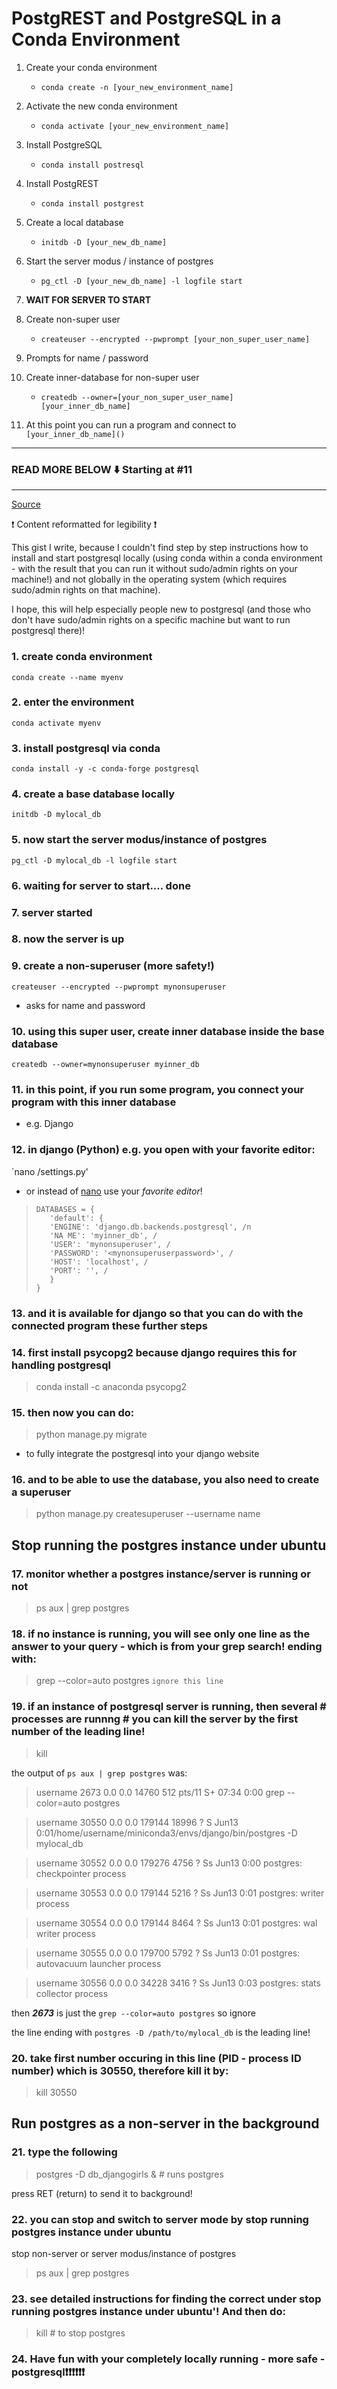 # PostgREST and PostgreSQL in a Conda Environment

1. Create your conda environment

   - `conda create -n [your_new_environment_name]`

2. Activate the new conda environment

   - `conda activate [your_new_environment_name]`

3. Install PostgreSQL

   - `conda install postresql`

4. Install PostgREST

   - `conda install postgrest`

5. Create a local database

   - `initdb -D [your_new_db_name]`

6. Start the server modus / instance of postgres

   - `pg_ctl -D [your_new_db_name] -l logfile start`

7. **WAIT FOR SERVER TO START**
    
8. Create non-super user

   - `createuser --encrypted --pwprompt [your_non_super_user_name]`
   
9. Prompts for name / password

10. Create inner-database for non-super user
   
      - `createdb --owner=[your_non_super_user_name] [your_inner_db_name]`

11. At this point you can run a program and connect to `[your_inner_db_name]()`

---
### READ MORE BELOW ⬇️ Starting at #11
---

[Source](https://gist.github.com/gwangjinkim/f13bf596fefa7db7d31c22efd1627c7a)

❗ Content reformatted for legibility ❗

This gist I write, because I couldn't find step by step instructions 
how to install and start postgresql locally (using conda within a conda environment - with the result
that you can run it without sudo/admin rights on your machine!)
and not globally in the operating system (which requires sudo/admin rights on that machine).

I hope, this will help especially people new to postgresql (and those who don't have sudo/admin rights on a specific machine but want
to run postgresql there)!


### 1. create conda environment
   `conda create --name myenv`

### 2. enter the environment
   `conda activate myenv`

### 3. install postgresql via conda
   `conda install -y -c conda-forge postgresql`

### 4. create a base database locally
   `initdb -D mylocal_db`

### 5. now start the server modus/instance of postgres
   `pg_ctl -D mylocal_db -l logfile start`

### 6. waiting for server to start.... done
### 7. server started
### 8. now the server is up

### 9. create a non-superuser (more safety!)
   `createuser --encrypted --pwprompt mynonsuperuser`
-  asks for name and password

### 10. using this super user, create inner database inside the base database
   `createdb --owner=mynonsuperuser myinner_db`

### 11. in this point, if you run some program, you connect your program with this inner database
- e.g. Django 

### 12. in django (Python) e.g. you open with your favorite editor:
   `nano <mysite>/settings.py'
- or instead of [nano]() use your *favorite editor*!

>     DATABASES = {
>        'default': {
>        'ENGINE': 'django.db.backends.postgresql', /n
>        'NA ME': 'myinner_db', /
>        'USER': 'mynonsuperuser', /
>        'PASSWORD': '<mynonsuperuserpassword>', /
>        'HOST': 'localhost', /
>        'PORT': '', /
>        }
>     }

### 13. and it is available for django so that you can do with the connected program these further steps


### 14. first install psycopg2 because django requires this for handling postgresql
> conda install -c anaconda psycopg2

### 15. then now you can do:
> python manage.py migrate
- to fully integrate the postgresql into your django website

### 16. and to be able to use the database, you also need to create a superuser
> python manage.py createsuperuser --username name 

## Stop running the postgres instance under ubuntu

### 17. monitor whether a postgres instance/server is running or not
> ps aux | grep postgres

### 18. if no instance is running, you will see only one line as the answer to your query - which is from your grep search! ending with: 
> grep --color=auto postgres `ignore this line`

### 19. if an instance of postgresql server is running, then several # processes are runnng # you can kill the server by the first number of the leading line!
> kill <number>

the output of `ps aux | grep postgres` was:

> username  2673  0.0  0.0  14760   512 pts/11   S+   07:34   0:00 grep --color=auto postgres

> username 30550  0.0  0.0 179144 18996 ?        S    Jun13   0:01/home/username/miniconda3/envs/django/bin/postgres -D mylocal_db

> username 30552  0.0  0.0 179276  4756 ?        Ss   Jun13   0:00 postgres: checkpointer process

> username 30553  0.0  0.0 179144  5216 ?        Ss   Jun13   0:01 postgres: writer process   

> username 30554  0.0  0.0 179144  8464 ?        Ss   Jun13   0:01 postgres: wal writer process   

> username 30555  0.0  0.0 179700  5792 ?        Ss   Jun13   0:01 postgres: autovacuum launcher process   

> username 30556  0.0  0.0  34228  3416 ?        Ss   Jun13   0:03 postgres: stats collector process  

then  ***2673*** is just the `grep --color=auto postgres` so ignore

the line ending with `postgres -D /path/to/mylocal_db` is the leading line!

### 20. take first number occuring in this line (PID - process ID number) which is 30550, therefore kill it by:
> kill 30550

## Run postgres as a non-server in the background

### 21. type the following 
> postgres -D db_djangogirls & # runs postgres

press RET (return) to send it to background!

### 22. you can stop and switch to server mode by stop running postgres instance under ubuntu

stop non-server or server modus/instance of postgres
> ps aux | grep postgres

### 23. see detailed instructions for finding the correct <process ID> under stop running postgres instance under ubuntu'! And then do:
> kill <process ID> # to stop postgres


### 24. Have fun with your completely locally running - more safe - postgresql❗❗❗❗❗❗
